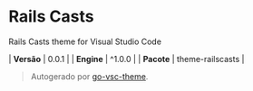 # Rails Casts

Rails Casts theme for Visual Studio Code

| **Versão** | 0.0.1 |
| **Engine** | ^1.0.0 |
| **Pacote** | theme-railscasts |

> Autogerado por [go-vsc-theme](https://github.com/natalbu/go-vsc-theme).
